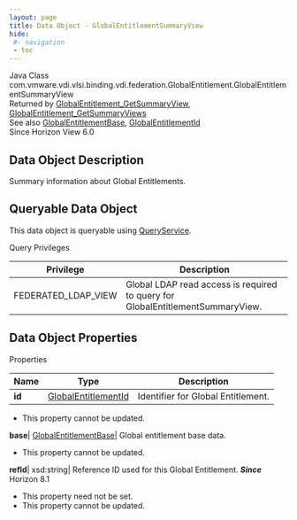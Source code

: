 ```yaml
---
layout: page
title: Data Object - GlobalEntitlementSummaryView
hide:
 #- navigation
 - toc
---
```






Java Class
    com.vmware.vdi.vlsi.binding.vdi.federation.GlobalEntitlement.GlobalEntitlementSummaryView  
Returned by
     [GlobalEntitlement_GetSummaryView](vdi.federation.GlobalEntitlement.md#getSummaryView), [GlobalEntitlement_GetSummaryViews](vdi.federation.GlobalEntitlement.md#getSummaryViews)  
See also
     [GlobalEntitlementBase](vdi.federation.GlobalEntitlement.GlobalEntitlementBase.md), [GlobalEntitlementId](vdi.entity.GlobalEntitlementId.md)  
Since 
    Horizon View 6.0

## Data Object Description 

Summary information about Global Entitlements. 

##  Queryable Data Object 

This data object is queryable using [QueryService](vdi.query.QueryService.md "QueryService"). 

Query Privileges 

Privilege |  Description   
---|---  
FEDERATED_LDAP_VIEW|  Global LDAP read access is required to query for GlobalEntitlementSummaryView.   
  


## Data Object Properties

Properties

Name |  Type |  Description   
---|---|---  
**id**| [GlobalEntitlementId](vdi.entity.GlobalEntitlementId.md)|  Identifier for Global Entitlement.   


* This property cannot be updated.

  
**base**| [GlobalEntitlementBase](vdi.federation.GlobalEntitlement.GlobalEntitlementBase.md)|  Global entitlement base data.   


* This property cannot be updated.

  
**refId**|  xsd:string|  Reference ID used for this Global Entitlement.  **_Since_** Horizon 8.1  


* This property need not be set.
* This property cannot be updated.

  
  
  
 
  
  

